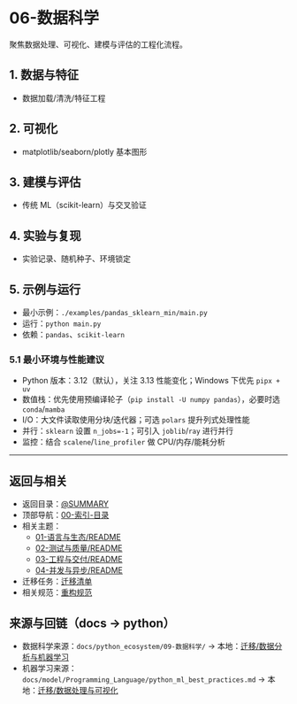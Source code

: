 # 06-数据科学

聚焦数据处理、可视化、建模与评估的工程化流程。

## 1. 数据与特征

- 数据加载/清洗/特征工程

## 2. 可视化

- matplotlib/seaborn/plotly 基本图形

## 3. 建模与评估

- 传统 ML（scikit-learn）与交叉验证

## 4. 实验与复现

- 实验记录、随机种子、环境锁定

## 5. 示例与运行

- 最小示例：`./examples/pandas_sklearn_min/main.py`
- 运行：`python main.py`
- 依赖：`pandas`、`scikit-learn`

### 5.1 最小环境与性能建议

- Python 版本：3.12（默认），关注 3.13 性能变化；Windows 下优先 `pipx + uv`
- 数值栈：优先使用预编译轮子（`pip install -U numpy pandas`），必要时选 `conda`/`mamba`
- I/O：大文件读取使用分块/迭代器；可选 `polars` 提升列式处理性能
- 并行：`sklearn` 设置 `n_jobs=-1`；可引入 `joblib`/`ray` 进行并行
- 监控：结合 `scalene`/`line_profiler` 做 CPU/内存/能耗分析

---

## 返回与相关

- 返回目录：[@SUMMARY](../SUMMARY.md)
- 顶部导航：[00-索引-目录](../00-索引-目录.md)
- 相关主题：
  - [01-语言与生态/README](../01-语言与生态/README.md)
  - [02-测试与质量/README](../02-测试与质量/README.md)
  - [03-工程与交付/README](../03-工程与交付/README.md)
  - [04-并发与异步/README](../04-并发与异步/README.md)
- 迁移任务：[迁移清单](../99-上下文与流程/04-迁移清单.md)
- 相关规范：[重构规范](../99-上下文与流程/03-重构规范.md)

## 来源与回链（docs → python）

- 数据科学来源：`docs/python_ecosystem/09-数据科学/` → 本地：[迁移/数据分析与机器学习](./迁移/数据分析与机器学习.md)
- 机器学习来源：`docs/model/Programming_Language/python_ml_best_practices.md` → 本地：[迁移/数据处理与可视化](./迁移/数据处理与可视化.md)